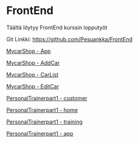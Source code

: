 # FrontEnd
Täältä löytyy FrontEnd kurssin lopputyöt

Git Linkki: https://github.com/Pesuankka/FrontEnd

[MycarShop - App](/carshop/src/App.js)

[MycarShop - AddCar](/carshop/src/components/AddCar.js)

[MycarShop - CarList](/carshop/src/components/CarList.js)

[MycarShop - EditCar](/carshop/src/components/EditCar.js)

[PersonalTrainerpart1 - customer](/personaltrainer/src/components/customers.js)

[PersonalTrainerpart1 - home](/personaltrainer/src/components/home.js)

[PersonalTrainerpart1 - training](/personaltrainer/src/components/training.js)

[PersonalTrainerpart1 - app](/personaltrainer/src/App.js)
